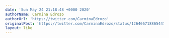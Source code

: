 ```yaml
---
date: 'Sun May 24 21:18:48 +0000 2020'
authorName: Carmina Edrozo
authorUrl: 'https://twitter.com/CarminaEdrozo'
originalPost: 'https://twitter.com/CarminaEdrozo/status/1264667188654477312'
layout: like
---
```

